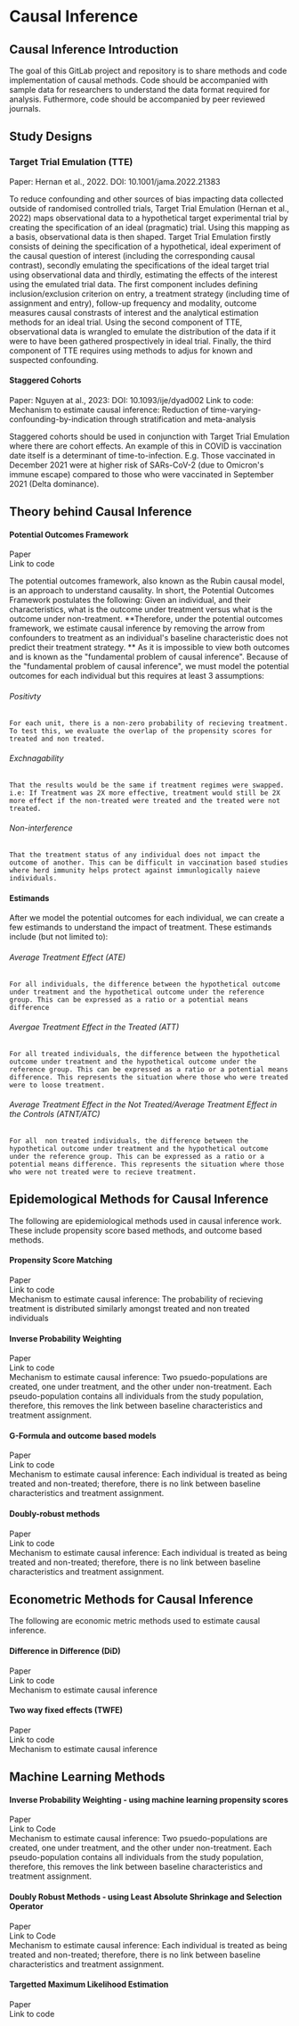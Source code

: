 # Causal Inference

## Causal Inference Introduction
The goal of this GitLab project and repository is to share methods and code implementation of causal methods. 
Code should be accompanied with sample data for researchers to understand the data format required for analysis.
Futhermore, code should be accompanied by peer reviewed journals.  

## Study Designs

### Target Trial Emulation (TTE)
Paper: Hernan et al., 2022. DOI: 10.1001/jama.2022.21383

To reduce confounding and other sources of bias impacting data collected outside of randomised controlled trials, Target Trial Emulation (Hernan et al., 2022) maps observational data to a hypothetical target experimental trial by creating the specification of an ideal (pragmatic) trial. Using this mapping as a basis, observational data is then shaped. Target Trial Emulation firstly consists of deining the specification of a hypothetical, ideal experiment of the causal question of interest (including the corresponding causal contrast), secondly emulating the specifications of the ideal target trial using observational data and thirdly, estimating the effects of the interest using the emulated trial data. The first component includes defining inclusion/exclusion criterion on entry, a treatment strategy (including time of assignment and entry), follow-up frequency and modality, outcome measures causal constrasts of interest and the analytical estimation methods for an ideal trial. Using the second component of TTE, observational data is wrangled to emulate the distribution of the data if it were to have been gathered prospectively in ideal trial. Finally, the third component of TTE requires using methods to adjus for known and suspected confounding. 

#### Staggered Cohorts
Paper: Nguyen at al., 2023: DOI: 10.1093/ije/dyad002
Link to code: 
Mechanism to estimate causal inference: Reduction of time-varying-confounding-by-indication through stratification and meta-analysis

Staggered cohorts should be used in conjunction with Target Trial Emulation where there are cohort effects. An example of this in COVID is vaccination date itself is a determinant of time-to-infection. E.g. Those vaccinated in December 2021 were at higher risk of SARs-CoV-2 (due to Omicron's immune escape) compared to those who were vaccinated in September 2021 (Delta dominance). 

## Theory behind Causal Inference
 
#### Potential Outcomes Framework 
Paper <br />
Link to code <br />

The potential outcomes framework, also known as the Rubin causal model, is an approach to understand causality. In short, the Potential Outcomes Framework postulates the following: Given an individual, and their characteristics, what is the outcome under treatment versus what is the outcome under non-treatment. **Therefore, under the potential outcomes framework, we estimate causal inference by removing the arrow from confounders to treatment as an individual's baseline characteristic does not  predict their treatment strategy. ** As it is impossible to view both outcomes and is known as the "fundamental problem of causal inference". Because of the "fundamental problem of causal inference", we must model the potential outcomes for each individual but this requires at least 3 assumptions: 

###### Positivty
    For each unit, there is a non-zero probability of recieving treatment. To test this, we evaluate the overlap of the propensity scores for treated and non treated. 

###### Exchnagability
    That the results would be the same if treatment regimes were swapped. i.e: If Treatment was 2X more effective, treatment would still be 2X more effect if the non-treated were treated and the treated were not treated. 

###### Non-interference
    That the treatment status of any individual does not impact the outcome of another. This can be difficult in vaccination based studies where herd immunity helps protect against immunlogically naieve individuals. 


#### Estimands
After we model the potential outcomes for each individual, we can create a few estimands to understand the impact of treatment. These estimands include (but not limited to):

###### Average Treatment Effect (ATE)
    For all individuals, the difference between the hypothetical outcome under treatment and the hypothetical outcome under the reference group. This can be expressed as a ratio or a potential means difference

###### Avergae Treatment Effect in the Treated (ATT)
    For all treated individuals, the difference between the hypothetical outcome under treatment and the hypothetical outcome under the reference group. This can be expressed as a ratio or a potential means difference. This represents the situation where those who were treated were to loose treatment. 

###### Average Treatment Effect in the Not Treated/Average Treatment Effect in the Controls (ATNT/ATC)
    For all  non treated individuals, the difference between the hypothetical outcome under treatment and the hypothetical outcome under the reference group. This can be expressed as a ratio or a potential means difference. This represents the situation where those who were not treated were to recieve treatment. 


## Epidemological Methods for Causal Inference

The following are epidemiological methods  used in causal inference work. These include propensity score based methods, and outcome based methods. 

#### Propensity Score Matching
Paper<br />
Link to code<br />
Mechanism to estimate causal inference: The probability of recieving treatment is distributed similarly amongst treated and non treated individuals


#### Inverse Probability Weighting 
Paper<br />
Link to code<br />
Mechanism to estimate causal inference: Two psuedo-populations are created, one under treatment, and the other under non-treatment. Each pseudo-population contains all individuals from the study population, therefore, this removes the link between baseline characteristics and treatment assignment. 

#### G-Formula and outcome based models
Paper<br />
Link to code <br />
Mechanism to estimate causal inference: Each individual is treated as being treated and non-treated; therefore, there is no link between baseline characteristics and treatment assignment. 

#### Doubly-robust methods
Paper<br />
Link to code<br />
Mechanism to estimate causal inference: Each individual is treated as being treated and non-treated; therefore, there is no link between baseline characteristics and treatment assignment. 


## Econometric Methods for Causal Inference

The following are economic metric methods used to estimate causal inference. 

#### Difference in Difference (DiD)
Paper<br />
Link to code<br />
Mechanism to estimate causal inference<br />

#### Two way fixed effects (TWFE)
Paper<br />
Link to code<br />
Mechanism to estimate causal inference<br />


## Machine Learning Methods

#### Inverse Probability Weighting - using machine learning propensity scores
Paper<br />
Link to Code<br />
Mechanism to estimate causal inference: Two psuedo-populations are created, one under treatment, and the other under non-treatment. Each pseudo-population contains all individuals from the study population, therefore, this removes the link between baseline characteristics and treatment assignment. 

#### Doubly Robust Methods - using Least Absolute Shrinkage and Selection Operator 
Paper<br />
Link to Code<br />
Mechanism to estimate causal inference: Each individual is treated as being treated and non-treated; therefore, there is no link between baseline characteristics and treatment assignment. 


#### Targetted Maximum Likelihood Estimation
Paper<br />
Link to code<br />

